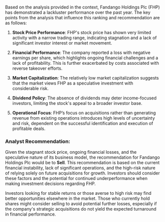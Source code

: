 Based on the analysis provided in the context, Fandango Holdings Plc (FHP) has demonstrated a lackluster performance over the past year. The key points from the analysis that influence this ranking and recommendation are as follows:

1. **Stock Price Performance**: FHP's stock price has shown very limited activity with a narrow trading range, indicating stagnation and a lack of significant investor interest or market movement.

2. **Financial Performance**: The company reported a loss with negative earnings per share, which highlights ongoing financial challenges and a lack of profitability. This is further exacerbated by costs associated with reverse takeover efforts.

3. **Market Capitalization**: The relatively low market capitalization suggests that the market views FHP as a speculative investment with considerable risk.

4. **Dividend Policy**: The absence of dividends may deter income-focused investors, limiting the stock's appeal to a broader investor base.

5. **Operational Focus**: FHP’s focus on acquisitions rather than generating revenue from existing operations introduces high levels of uncertainty and risk, dependent on the successful identification and execution of profitable deals.

### Analyst Recommendation:

Given the stagnant stock price, ongoing financial losses, and the speculative nature of its business model, the recommendation for Fandango Holdings Plc would be to **Sell**. This recommendation is based on the current financial instability, lack of significant operations, and the high-risk nature of relying solely on future acquisitions for growth. Investors should consider these factors and the potential for continued underperformance when making investment decisions regarding FHP.

Investors looking for stable returns or those averse to high risk may find better opportunities elsewhere in the market. Those who currently hold shares might consider selling to avoid potential further losses, especially if the company's strategic acquisitions do not yield the expected turnaround in financial performance.
